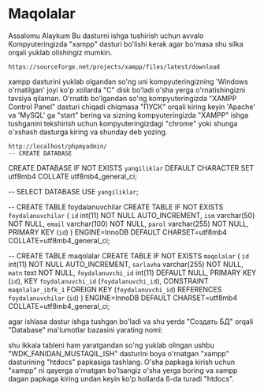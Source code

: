 # Maqolalar
Assalomu Alaykum Bu dasturni ishga tushirish uchun avvalo Kompyuteringizda "xampp" dasturi bo'lishi kerak agar bo'masa shu silka orqali yuklab olishingiz mumkin.

    https://sourceforge.net/projects/xampp/files/latest/download

xampp dasturini yuklab olgandan so'ng uni kompyuteringizning 'Windows o'rnatilgan' joyi ko'p xollarda "C" disk bo'ladi o'sha yerga o'rnatishingizni tavsiya qilaman. O'rnatib bo'lgandan so'ng kompyuteringizda "XAMPP Control Panel" dasturi chiqadi chiqmasa "ПУСК" orqali kiring keyin 'Apache' va 'MySQL' ga "start" bering va sizning kompyuteringizda "XAMPP" ishga tushganini tekshirish uchun kompyuteringizdagi "chrome" yoki shunga o'xshash dasturga kiring va shunday deb yozing.

    http://localhost/phpmyadmin/
    -- CREATE DATABASE
CREATE DATABASE IF NOT EXISTS `yangiliklar` DEFAULT CHARACTER SET utf8mb4 COLLATE utf8mb4_general_ci;

-- SELECT DATABASE
USE `yangiliklar`;

-- CREATE TABLE foydalanuvchilar
CREATE TABLE IF NOT EXISTS `foydalanuvchilar` (
  `id` int(11) NOT NULL AUTO_INCREMENT,
  `ism` varchar(50) NOT NULL,
  `email` varchar(100) NOT NULL,
  `parol` varchar(255) NOT NULL,
  PRIMARY KEY (`id`)
) ENGINE=InnoDB DEFAULT CHARSET=utf8mb4 COLLATE=utf8mb4_general_ci;

-- CREATE TABLE maqolalar
CREATE TABLE IF NOT EXISTS `maqolalar` (
  `id` int(11) NOT NULL AUTO_INCREMENT,
  `sarlavha` varchar(255) NOT NULL,
  `matn` text NOT NULL,
  `foydalanuvchi_id` int(11) DEFAULT NULL,
  PRIMARY KEY (`id`),
  KEY `foydalanuvchi_id` (`foydalanuvchi_id`),
  CONSTRAINT `maqolalar_ibfk_1` FOREIGN KEY (`foydalanuvchi_id`) REFERENCES `foydalanuvchilar` (`id`)
) ENGINE=InnoDB DEFAULT CHARSET=utf8mb4 COLLATE=utf8mb4_general_ci;

agar ishlasa dastur ishga tushgan bo'ladi va shu yerda "Создать БД" orqali "Database" ma'lumotlar bazasini yarating nomi:




shu ikkala tableni ham yaratgandan so'ng yuklab olingan ushbu "WDK_FANIDAN_MUSTAQIL_ISH" dasturini boya o'rnatgan "xampp" dasturining "htdocs" papkasiga tashlang. O'sha papkaga kirish uchun "xampp" ni qayerga o'rnatgan bo'lsangiz o'sha yerga boring va xampp dagan papkaga kiring undan keyin ko'p hollarda 6-da turadi "htdocs".
